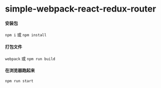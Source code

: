 # simple-webpack-react-redux-router

#### 安装包
```npm i```
或
```npm install```

#### 打包文件
```webpack```
或
```npm run build```


#### 在浏览器跑起来
```npm run start```

